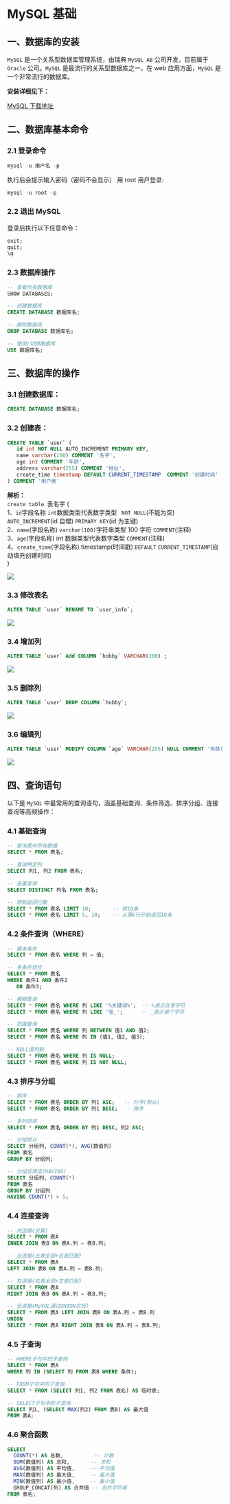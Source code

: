 # MySQL 基础

## 一、数据库的安装

`MySQL` 是一个关系型数据库管理系统，由瑞典 `MySQL AB` 公司开发，目前属于 `Oracle` 公司。`MySQL` 是最流行的关系型数据库之一，在 web 应用方面，`MySQL` 是一个非常流行的数据库。

**安装详细见下：**

[MySQL 下载地址](https://juejin.cn/post/7324633501242851366?searchId=20250723092426188E5353488594F4E38D)

## 二、数据库基本命令

### 2.1 登录命令

```sql
mysql -u 用户名 -p
```

执行后会提示输入密码（密码不会显示） 用 root 用户登录:

```sql
mysql -u root -p
```

### 2.2 退出 MySQL

登录后执行以下任意命令：

```sql
exit;
quit;
\q
```

### 2.3 数据库操作

```sql
-- 查看所有数据库
SHOW DATABASES;

-- 创建数据库
CREATE DATABASE 数据库名;

-- 删除数据库
DROP DATABASE 数据库名;

-- 使用/切换数据库
USE 数据库名;
```

## 三、数据库的操作

### 3.1 创建数据库：

```sql
CREATE DATABASE 数据库名;
```

### 3.2 创建表：

```sql
CREATE TABLE `user` (
   id int NOT NULL AUTO_INCREMENT PRIMARY KEY,
   name varchar(100) COMMENT '名字',
   age int COMMENT '年龄',
   address varchar(255) COMMENT '地址',
   create_time timestamp DEFAULT CURRENT_TIMESTAMP  COMMENT '创建时间'
) COMMENT '用户表'
```

**解析：**  
`create table `表名字 (  
1、`id`字段名称 `int`数据类型代表数字类型 ` NOT NULL`(不能为空) `AUTO_INCREMENT`(id 自增) `PRIMARY KEY`(id 为主键)  
2、`name`(字段名称) `varchar(100)`字符串类型 100 字符 `COMMENT`(注释)  
3、`age`(字段名称) int 数据类型代表数字类型 `COMMENT`(注释)  
4、`create_time`(字段名称) timestamp(时间戳) `DEFAULT` `CURRENT_TIMESTAMP`(自动填充创建时间)  
)

![](../images/mysql-1.png)

### 3.3 修改表名

```sql
ALTER TABLE `user` RENAME TO `user_info`;
```

![](../images/mysql-2.png)

### 3.4 增加列

```sql
ALTER TABLE `user` Add COLUMN `hobby` VARCHAR(200) ;
```

![](../images/mysql-3.png)

### 3.5 删除列

```sql
ALTER TABLE `user` DROP COLUMN `hobby`;
```

![](../images/mysql-4.png)

### 3.6 编辑列

```sql
ALTER TABLE `user` MODIFY COLUMN `age` VARCHAR(255) NULL COMMENT '年龄(岁)';
```

![](../images/mysql-5.png)

## 四、查询语句

以下是 `MySQL` 中最常用的查询语句，涵盖基础查询、条件筛选、排序分组、连接查询等高频操作：

### 4.1 基础查询

```sql
-- 查询表中所有数据
SELECT * FROM 表名;

-- 查询特定列
SELECT 列1, 列2 FROM 表名;

-- 去重查询
SELECT DISTINCT 列名 FROM 表名;

-- 限制返回行数
SELECT * FROM 表名 LIMIT 10;       -- 前10条
SELECT * FROM 表名 LIMIT 5, 10;    -- 从第6行开始返回10条
```

### 4.2 条件查询（WHERE）

```sql
-- 基本条件
SELECT * FROM 表名 WHERE 列 = 值;

-- 多条件组合
SELECT * FROM 表名
WHERE 条件1 AND 条件2
   OR 条件3;

-- 模糊查询
SELECT * FROM 表名 WHERE 列 LIKE '%关键词%';  -- %表示任意字符
SELECT * FROM 表名 WHERE 列 LIKE '张_';      -- _表示单个字符

-- 范围查询
SELECT * FROM 表名 WHERE 列 BETWEEN 值1 AND 值2;
SELECT * FROM 表名 WHERE 列 IN (值1, 值2, 值3);

-- NULL值判断
SELECT * FROM 表名 WHERE 列 IS NULL;
SELECT * FROM 表名 WHERE 列 IS NOT NULL;
```

### 4.3 排序与分组

```sql
-- 排序
SELECT * FROM 表名 ORDER BY 列1 ASC;   -- 升序(默认)
SELECT * FROM 表名 ORDER BY 列1 DESC;  -- 降序

-- 多列排序
SELECT * FROM 表名 ORDER BY 列1 DESC, 列2 ASC;

-- 分组统计
SELECT 分组列, COUNT(*), AVG(数值列)
FROM 表名
GROUP BY 分组列;

-- 分组后筛选(HAVING)
SELECT 分组列, COUNT(*)
FROM 表名
GROUP BY 分组列
HAVING COUNT(*) > 5;
```

### 4.4 连接查询

```sql
-- 内连接(交集)
SELECT * FROM 表A
INNER JOIN 表B ON 表A.列 = 表B.列;

-- 左连接(左表全部+右表匹配)
SELECT * FROM 表A
LEFT JOIN 表B ON 表A.列 = 表B.列;

-- 右连接(右表全部+左表匹配)
SELECT * FROM 表A
RIGHT JOIN 表B ON 表A.列 = 表B.列;

-- 全连接(MySQL通过UNION实现)
SELECT * FROM 表A LEFT JOIN 表B ON 表A.列 = 表B.列
UNION
SELECT * FROM 表A RIGHT JOIN 表B ON 表A.列 = 表B.列;
```

### 4.5 子查询

```sql
-- WHERE子句中的子查询
SELECT * FROM 表A
WHERE 列 IN (SELECT 列 FROM 表B WHERE 条件);

-- FROM子句中的子查询
SELECT * FROM (SELECT 列1, 列2 FROM 表名) AS 临时表;

-- SELECT子句中的子查询
SELECT 列1, (SELECT MAX(列2) FROM 表B) AS 最大值
FROM 表A;
```

### 4.6 聚合函数

```sql
SELECT
  COUNT(*) AS 总数,          -- 计数
  SUM(数值列) AS 总和,       -- 求和
  AVG(数值列) AS 平均值,     -- 平均值
  MAX(数值列) AS 最大值,     -- 最大值
  MIN(数值列) AS 最小值,     -- 最小值
  GROUP_CONCAT(列) AS 合并值 -- 合并字符串
FROM 表名;
```
